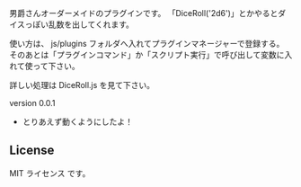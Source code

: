 男爵さんオーダーメイドのプラグインです。
「DiceRoll('2d6')」とかやるとダイスっぽい乱数を出してくれます。

使い方は、 js/plugins フォルダへ入れてプラグインマネージャーで登録する。
そのあとは「プラグインコマンド」か「スクリプト実行」で呼び出して変数に入れて使って下さい。

詳しい処理は DiceRoll.js を見て下さい。

version 0.0.1
- とりあえず動くようにしたよ！

## License
MIT ライセンス です。
